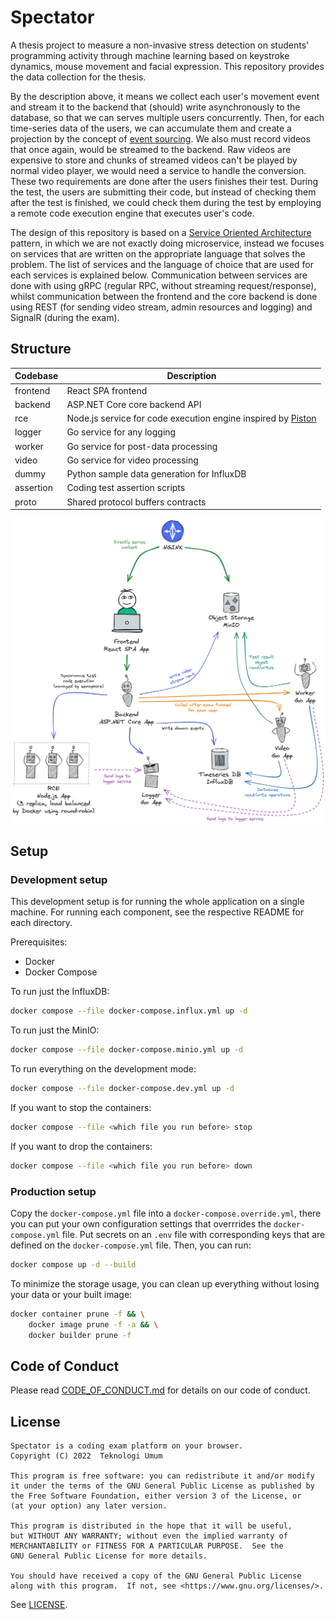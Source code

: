 # Spectator

A thesis project to measure a non-invasive stress detection on students' programming activity
through machine learning based on keystroke dynamics, mouse movement and facial expression.
This repository provides the data collection for the thesis.

By the description above, it means we collect each user's movement event and stream it to the backend
that (should) write asynchronously to the database, so that we can serves multiple users concurrently.
Then, for each time-series data of the users, we can accumulate them and create a projection by the
concept of [event sourcing](https://martinfowler.com/eaaDev/EventSourcing.html).
We also must record videos that once again, would be streamed to the backend. Raw videos are
expensive to store and chunks of streamed videos can't be played by normal video player, we would 
need a service to handle the conversion. These two requirements are done after the users finishes their
test. During the test, the users are submitting their code, but instead of checking them after
the test is finished, we could check them during the test by employing a remote code execution engine
that executes user's code. 

The design of this repository is based on a 
[Service Oriented Architecture](https://en.wikipedia.org/wiki/Service-oriented_architecture)
pattern, in which we are not exactly doing microservice, instead we focuses on services that
are written on the appropriate language that solves the problem. The list of services and
the language of choice that are used for each services is explained below. Communication between
services are done with using gRPC (regular RPC, without streaming request/response), whilst
communication between the frontend and the core backend is done using REST (for sending video
stream, admin resources and logging) and SignalR (during the exam).

## Structure

| Codebase  | Description                                                                |
| --------- | -------------------------------------------------------------------------- |
| frontend  | React SPA frontend                                                         |
| backend   | ASP.NET Core core backend API                                              |
| rce       | Node.js service for code execution engine inspired by [Piston][piston-url] |
| logger    | Go service for any logging                                                 |
| worker    | Go service for post-data processing                                        |
| video     | Go service for video processing                                            |
| dummy     | Python sample data generation for InfluxDB                                 |
| assertion | Coding test assertion scripts                                              |
| proto     | Shared protocol buffers contracts                                          |

![](./diagrams/big_picture.png)

## Setup

### Development setup

This development setup is for running the whole application on a single machine.
For running each component, see the respective README for each directory.

Prerequisites:
- Docker
- Docker Compose

To run just the InfluxDB:
```sh
docker compose --file docker-compose.influx.yml up -d
```

To run just the MinIO:
```sh
docker compose --file docker-compose.minio.yml up -d
```

To run everything on the development mode:
```sh
docker compose --file docker-compose.dev.yml up -d
```

If you want to stop the containers:

```bash
docker compose --file <which file you run before> stop
```

If you want to drop the containers:
```bash
docker compose --file <which file you run before> down
```

### Production setup

Copy the `docker-compose.yml` file into a `docker-compose.override.yml`, there you can
put your own configuration settings that overrrides the `docker-compose.yml` file.
Put secrets on an `.env` file with corresponding keys that are defined on the `docker-compose.yml`
file. Then, you can run:

```sh
docker compose up -d --build
```

To minimize the storage usage, you can clean up everything without losing your data
or your built image:

```sh
docker container prune -f && \
    docker image prune -f -a && \
    docker builder prune -f
```

## Code of Conduct

Please read [CODE_OF_CONDUCT.md](./CODE_OF_CONDUCT.md) for details on our code of conduct.

## License

```
Spectator is a coding exam platform on your browser.
Copyright (C) 2022  Teknologi Umum

This program is free software: you can redistribute it and/or modify
it under the terms of the GNU General Public License as published by
the Free Software Foundation, either version 3 of the License, or
(at your option) any later version.

This program is distributed in the hope that it will be useful,
but WITHOUT ANY WARRANTY; without even the implied warranty of
MERCHANTABILITY or FITNESS FOR A PARTICULAR PURPOSE.  See the
GNU General Public License for more details.

You should have received a copy of the GNU General Public License
along with this program.  If not, see <https://www.gnu.org/licenses/>.
```

See [LICENSE](./LICENSE).

[piston-url]: https://github.com/engineer-man/piston